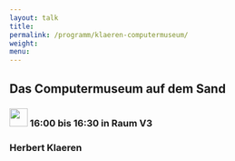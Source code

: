 ```yaml
---
layout: talk
title:
permalink: /programm/klaeren-computermuseum/
weight: 
menu:
---
```

## Das&nbsp;Computermuseum&nbsp;auf&nbsp;dem&nbsp;Sand

### <img height = "32" src="../../images/talk.svg"> 16:00 bis 16:30 in Raum V3

### Herbert&nbsp;Klaeren

